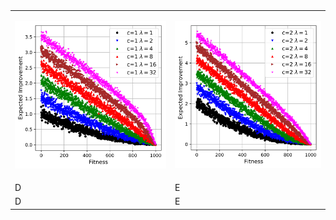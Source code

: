 <TABLE border="0" align="center" style="margin: 0px auto;">
	<TR>
		<TD>
		<p align="center">
  			<img width="100%" height="100%" src="./Onemax_ExpectedImprovement_flipBitc1.svg">
		</p>
		</TD> 
		<TD>
		<p align="center">
  			<img width="100%" height="100%" src="./Onemax_ExpectedImprovement_flipBitc2.svg">
		</p>		
		</TD> 
	</TR>
	<TR>
		<TD>D</TD> 
		<TD>E</TD>
	</TR>
	<TR>
		<TD>D</TD> 
		<TD>E</TD>
	</TR>
</TABLE>

